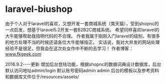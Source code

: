 # laravel-biushop

由于个人对于laravel的喜欢，又想开发一套商城系统（类天猫），受到shopnc的一点启发，想基于laravel5.2开发一套B2B2C商城系统。 希望同样喜欢laravel的大牛能够帮助我指明代码的不合理。 作者我属于刚刚入门laravel的级别，有很多的地方处理不当的时候还请各位大牛能够指正。 实话说，我对大并发的网站处理经验不是很足，但我会在这次处女作中不断的去学习！ 作者博客：www.fkgeek.com

2016.9.2----更新
增加后台登陆功能，根据shopnc的数据词典设计数据库，后台默认访问地址admin/login 默认账号密码admin admin
后台的模板以及参考资料和数据库文件位于/resources/assets/

